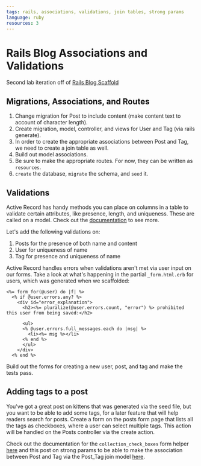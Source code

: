 ```yaml
---
tags: rails, associations, validations, join tables, strong params
language: ruby
resources: 3
---
```


# Rails Blog Associations and Validations

Second lab iteration off of [Rails Blog Scaffold](https://github.com/flatiron-school-curriculum/rails-blog-scaffold/tree/master)

## Migrations, Associations, and Routes

1. Change migration for Post to include content (make content text to account of character length).
2. Create migration, model, controller, and views for User and Tag (via rails generate).
3. In order to create the appropriate associations between Post and Tag, we need to create a join table as well.
4. Build out model associations.
5. Be sure to make the appropriate routes. For now, they can be written as `resources`.
6. `create` the database, `migrate` the schema, and `seed` it.

## Validations

Active Record has handy methods you can place on columns in a table to validate certain attributes, like presence, length, and uniqueness. These are called on a model. Check out the [documentation](http://guides.rubyonrails.org/active_record_validations.html) to see more.

Let's add the following validations on:

1. Posts for the presence of both name and content
2. User for uniqueness of name
3. Tag for presence and uniqueness of name

Active Record handles errors when validations aren't met via user input on our forms. Take a look at what's happening in the partial `_form.html.erb` for users, which was generated when we scaffolded:

```
<%= form_for(@user) do |f| %>
  <% if @user.errors.any? %>
    <div id="error_explanation">
      <h2><%= pluralize(@user.errors.count, "error") %> prohibited this user from being saved:</h2>

      <ul>
      <% @user.errors.full_messages.each do |msg| %>
        <li><%= msg %></li>
      <% end %>
      </ul>
    </div>
  <% end %>
```

Build out the forms for creating a new user, post, and tag and make the tests pass.

## Adding tags to a post

You've got a great post on kittens that was generated via the seed file, but you want to be able to add some tags, for a later feature that will help readers search for posts. Create a form on the posts form page that lists all the tags as checkboxes, where a user can select multiple tags. This action will be handled on the Posts controller via the create action. 

Check out the documentation for the `collection_check_boxes` form helper [here](http://edgeapi.rubyonrails.org/classes/ActionView/Helpers/FormBuilder.html#method-i-collection_check_boxes) and this post on strong params to be able to make the association between Post and Tag via the Post_Tag join model [here](http://stackoverflow.com/questions/16549382/how-to-permit-an-array-with-strong-parameters).
